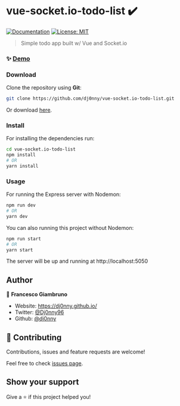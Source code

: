 # vue-socket.io-todo-list ✔️
[![Documentation](https://img.shields.io/badge/documentation-yes-brightgreen.svg)](https://github.com/dj0nny/vue-socket.io#readme)
[![License: MIT](https://img.shields.io/badge/License-MIT-yellow.svg)](#)

> Simple todo app built w/ Vue and Socket.io

### ✨ [Demo](https://github.com/dj0nny/vue-socket.io)

### Download

Clone the repository using **Git**:
```bash
git clone https://github.com/dj0nny/vue-socket.io-todo-list.git
```
Or download [here](https://github.com/dj0nny/vue-socket.io-todo-list/archive/master.zip).

### Install

For installing the dependencies run:

```sh
cd vue-socket.io-todo-list
npm install
# OR
yarn install
```

### Usage

For running the Express server with Nodemon:

```sh
npm run dev
# OR
yarn dev
```
You can also running this project without Nodemon:

```sh
npm run start
# OR
yarn start
```

The server will be up and running at http://localhost:5050

## Author

👤 **Francesco Giambruno**

* Website: https://dj0nny.github.io/
* Twitter: [@Dj0nny96](https://twitter.com/Dj0nny96)
* Github: [@dj0nny](https://github.com/dj0nny)

## 🤝 Contributing

Contributions, issues and feature requests are welcome!

Feel free to check [issues page](https://github.com/dj0nny/vue-socket.io/issue). 

## Show your support

Give a ⭐️ if this project helped you!